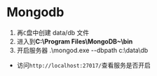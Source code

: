 # Mongodb

1.  再`C`盘中创建 data/db 文件
2.  进入到**C:\Program Files\MongoDB\~\bin**
3.  开启服务器 .\mongod.exe --dbpath c:\data\db
- 访问`http://localhost:27017/`查看服务是否开启 
